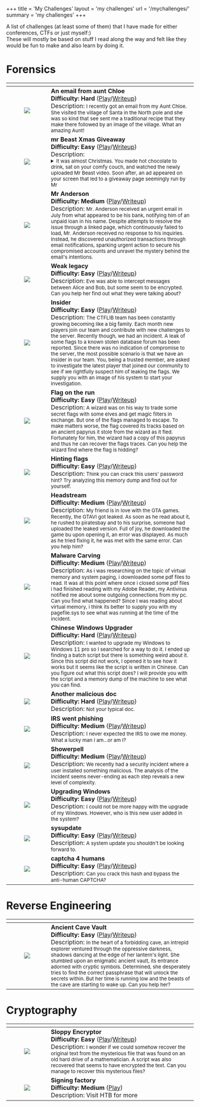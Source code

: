 +++
title = 'My Challenges'
layout = 'my challenges'
url = '/mychallenges/'
summary = 'my challenges'
+++

A list of challenges (at least some of them) that I have made for either conferences, CTFs or just myself:)  
These will mostly be based on stuff I read along the way and felt like they would be fun to make and also learn by doing it.  

# Forensics 
<table>
    <thead>
        <tr>
            <th></th>
            <th></th>
        </tr>
    </thead>
    <tbody>
        <tr>
            <td>
                <figure class="align-center ">
                    <img loading="lazy" src="/posts/myctfs/ntuahack1.png" /> 
                </figure>
            </td>
            <td>
                <strong>An email from aunt Chloe<br>Difficulty: Hard</strong> (<a href="https://github.com/connar/myctfs/blob/main/ntuahack/AuntChloe.rar">Play</a>/<a href="https://connar.github.io/ctfwriteups/anemailfromauntchloe/">Writeup</a>) <br> Description: <small>I recently got an email from my Aunt Chloe. She visited the village of Santa in the North pole and she was so kind that see sent me a traditional recipe that they make there followed by an image of the village. What an amazing Aunt!</small>
            </td> 
        </tr>
        <tr>
            <td>
                <figure class="align-center ">
                    <img loading="lazy" src="/posts/myctfs/ntuahack1.png" /> 
                </figure>
            </td>
            <td>
                <strong>mr Beast Xmas Giveaway<br>Difficulty: Easy</strong> (<a href="https://github.com/connar/myctfs/blob/main/ntuahack/xmas_incident.zip">Play</a>/<a href="https://connar.github.io/ctfwriteups/xmasgiveaway/">Writeup</a>) <br>
                Description: 
                <small>
                    <details>
                        <summary>
                            It was almost Christmas. You made hot chocolate to drink, sat on your comfy couch, and watched the newly uploaded Mr Beast video. Soon after, an ad appeared on your screen that led to a giveaway page seemingly run by Mr
                        </summary> Beast, offering a huge Christmas prize for a few lucky winners. Filled with excitement after the video, you subscribed to the giveaway page and waited. And waited. Christmas went by, but nothing happened. Shortly afterward, you discovered an article about a phishing website, the same one you subscribed to. Confused as you read through the article, you decided to investigate the website yourself and captured its traffic. What can you find?
                    </details>
             </small>
            </td> 
        </tr>
        <tr>
            <td>
                <figure class="align-center ">
                    <img loading="lazy" src="/posts/myctfs/ecscgr2024.png" /> 
                </figure>
            </td>
            <td>
                <strong>Mr Anderson<br>Difficulty: Medium</strong> (<a href="https://github.com/connar/myctfs/blob/main/ecsc_gr_2024/networkTraffic.zip">Play</a>/<a href="https://connar.github.io/ctfwriteups/mranderson/">Writeup</a>) <br> Description: <small>Mr. Anderson received an urgent email in July from what appeared to be his bank, notifying him of an unpaid loan in his name. Despite attempts to resolve the issue through a linked page, which continuously failed to load, Mr. Anderson received no response to his inquiries. Instead, he discovered unauthorized transactions through email notifications, sparking urgent action to secure his compromised accounts and unravel the mystery behind the email's intentions.</small>
            </td> 
        </tr>
        <tr>
            <td>
                <figure class="align-center ">
                    <img loading="lazy" src="/posts/myctfs/ctflib.png" /> 
                </figure>
            </td>
            <td>
                <strong>Weak legacy<br>Difficulty: Easy</strong> (<a href="https://github.com/connar/myctfs/blob/main/ctflib/EeriePresence.pcap">Play</a>/<a href="https://connar.github.io/ctfwriteups/weaklegacy/">Writeup</a>) <br> Description: <small>Eve was able to intercept messages between Alice and Bob, but some seem to be encrypted. Can you help her find out what they were talking about?</small>
            </td> 
        </tr>
        <tr>
            <td>
                <figure class="align-center ">
                    <img loading="lazy" src="/posts/myctfs/ctflib.png" /> 
                </figure>
            </td>
            <td>
                <strong>Insider<br>Difficulty: Easy</strong> (<a href="https://drive.google.com/file/d/1hAAdlGx_LAT9MSFeQDOgU-fOErl3W2Ua/view?usp=share_link">Play</a>/<a href="https://connar.github.io/ctfwriteups/insider/">Writeup</a>) <br> Description: <small>The CTFLIB team has been constantly growing becoming like a big family. Each month new players join our team and contribute with new challenges to the server. Recently though, we had an incident. A leak of some flags to a known stolen database forum has been reported. Since there was no indication of compromise to the server, the most possible scenario is that we have an insider in our team. You, being a trusted member, are asked to investigate the latest player that joined our community to see if we rightfully suspect him of leaking the flags. We supply you with an image of his system to start your investigation.</small>
            </td> 
        </tr>
        <tr>
            <td>
                <figure class="align-center ">
                    <img loading="lazy" src="/posts/myctfs/ctflib.png" /> 
                </figure>
            </td>
            <td>
                <strong>Flag on the run<br>Difficulty: Easy</strong> (<a href="https://github.com/connar/myctfs/blob/main/ctflib/Traffic.zip">Play</a>/<a href="https://connar.github.io/ctfwriteups/flagontherun/">Writeup</a>) <br> Description: <small>A wizard was on his way to trade some secret flags with some elves and get magic filters in exchange. But one of the flags managed to escape. To make matters worse, the flag covered its tracks based on an ancient papyrus it stole from the wizard as it fled. Fortunately for him, the wizard had a copy of this papyrus and thus he can recover the flags traces. Can you help the wizard find where the flag is hidding?</small>
            </td> 
        </tr>
        <tr>
            <td>
                <figure class="align-center ">
                    <img loading="lazy" src="/posts/myctfs/ctflib.png" /> 
                </figure>
            </td>
            <td>
                <strong>Hinting flags<br>Difficulty: Easy</strong> (<a href="https://drive.google.com/file/d/1uAquuZboHTSFGVwsAxTyU_-Wk2S91sCL/view?usp=drive_link">Play</a>/<a href="https://connar.github.io/ctfwriteups/hintingflags/">Writeup</a>) <br> Description: <small>Think you can crack this users' password hint? Try analyzing this memory dump and find out for yourself.</small>
            </td> 
        </tr>
        <tr>
            <td>
                <figure class="align-center ">
                    <img loading="lazy" src="/posts/myctfs/ctflib.png" /> 
                </figure>
            </td>
            <td>
                <strong>Headstream<br>Difficulty: Medium</strong> (<a href="https://github.com/connar/myctfs/blob/main/ctflib/Game.rar">Play</a>/<a href="https://connar.github.io/ctfwriteups/headstream/">Writeup</a>) <br> Description: <small>My friend is in love with the GTA games. Recently, the GTAVI got leaked. As soon as he read about it, he rushed to piratesbay and to his surprise, someone had uploaded the leaked version. Full of joy, he downloaded the game bu upon opening it, an error was displayed. As much as he tried fixing it, he was met with the same error. Can you help him?</small>
            </td> 
        </tr>
        <tr>
            <td>
                <figure class="align-center ">
                    <img loading="lazy" src="/posts/myctfs/ctflib.png" /> 
                </figure>
            </td>
            <td>
                <strong>Malware Carving<br>Difficulty: Medium</strong> (<a href="https://drive.google.com/file/d/1Cj9gb3F_ijnlWo1hhZXrLJz2BC2gKk9d/view?usp=drive_link">Play</a>/<a href="https://connar.github.io/ctfwriteups/malwarecarving/">Writeup</a>) <br> Description: <small>As i was researching on the topic of virtual memory and system paging, i downloaded some pdf files to read. It was at this point where once i closed some pdf files i had finished reading with my Adobe Reader, my Antivirus notified me about some outgoing connections from my pc. Can you find what happened? Since I was reading about virtual memory, i think its better to supply you with my pagefile.sys to see what was running at the time of the incident.</small>
            </td> 
        </tr>
        <tr>
            <td>
                <figure class="align-center ">
                    <img loading="lazy" src="/posts/myctfs/ctflib.png" /> 
                </figure>
            </td>
            <td>
                <strong>Chinese Windows Upgrader<br>Difficulty: Hard</strong> (<a href="https://drive.google.com/file/d/1KZh1qeoJa0LHcP0STgoTRSqRHhuFgSeq/view?usp=drive_link">Play</a>/<a href="https://connar.github.io/ctfwriteups/chinesewindowsupgrader/">Writeup</a>) <br> Description: <small>I wanted to upgrade my Windows to Windows 11 pro so I searched for a way to do it. I ended up finding a batch script but there is something weird about it. Since this script did not work, I opened it to see how it works but it seems like the script is written in Chinese. Can you figure out what this script does? I will provide you with the script and a memory dump of the machine to see what you can find.</small>
            </td> 
        </tr>
        <tr>
            <td>
                <figure class="align-center ">
                    <img loading="lazy" src="/posts/myctfs/ctflib.png" /> 
                </figure>
            </td>
            <td>
                <strong>Another malicious doc<br>Difficulty: Hard</strong> (<a href="https://github.com/connar/myctfs/blob/main/ctflib/important.zip">Play</a>/<a href="https://connar.github.io/ctfwriteups/anothermaliciousdoc/">Writeup</a>) <br> Description: <small>Not your typical doc.</small>
            </td> 
        </tr>
        <tr>
            <td>
                <figure class="align-center ">
                    <img loading="lazy" src="/posts/myctfs/ctflib.png" /> 
                </figure>
            </td>
            <td>
                <strong>IRS went phishing<br>Difficulty: Medium</strong> (<a href="https://github.com/connar/myctfs/blob/main/ctflib/irs_notice.pst">Play</a>/<a href="https://connar.github.io/ctfwriteups/irswentphishing/">Writeup</a>) <br> Description: <small>I never expected the IRS to owe me money. What a lucky man I am...or am I?</small>
            </td> 
        </tr>
        <tr>
            <td>
                <figure class="align-center ">
                    <img loading="lazy" src="/posts/myctfs/panellinios-mathitikos-diagwnismos-kybernoasfaleias-dmdk-logo.png" /> 
                </figure>
            </td>
            <td>
                <strong>Showerpell<br>Difficulty: Medium</strong> (<a href="https://github.com/connar/myctfs/blob/main/pmdk/forensics-showerpell.zip">Play</a>/<a href="https://connar.github.io/ctfwriteups/showerpell/">Writeup</a>) <br> Description: <small>We recently had a security incident where a user installed something malicious. The analysis of the incident seems never-ending as each step reveals a new level of complexity.</small>
            </td> 
        </tr>
        <tr>
            <td>
                <figure class="align-center ">
                    <img loading="lazy" src="/posts/myctfs/panellinios-mathitikos-diagwnismos-kybernoasfaleias-dmdk-logo.png" /> 
                </figure>
            </td>
            <td>
                <strong>Upgrading Windows<br>Difficulty: Easy</strong> (<a href="https://github.com/connar/myctfs/blob/main/pmdk/forensics-upgrading-windows.zip">Play</a>/<a href="https://connar.github.io/ctfwriteups/upgradingwindows/">Writeup</a>) <br> Description: <small>I could not be more happy with the upgrade of my Windows. However, who is this new user added in the system?</small>
            </td> 
        </tr>
        <tr>
            <td>
                <figure class="align-center ">
                    <img loading="lazy" src="/posts/myctfs/hacknlearn.png" /> 
                </figure>
            </td>
            <td>
                <strong>sysupdate<br>Difficulty: Easy</strong> (<a href="https://github.com/connar/myctfs/blob/main/hacknlearn/sysupdate.zip">Play</a>/<a href="https://connar.github.io/ctfwriteups/sysupdate/">Writeup</a>) <br> Description: <small>A system update you shouldn't be looking forward to.</small>
            </td> 
        </tr>
        <tr>
            <td>
                <figure class="align-center ">
                    <img loading="lazy" src="/posts/myctfs/ctflib.png" /> 
                </figure>
            </td>
            <td>
                <strong>captcha 4 humans<br>Difficulty: Easy</strong> (<a href="https://github.com/connar/myctfs/blob/main/ctflib/captcha.py">Play</a>/<a href="https://connar.github.io/ctfwriteups/captcha4humans/">Writeup</a>) <br> Description: <small>Can you crack this hash and bypass the anti-human CAPTCHA?</small>
            </td> 
        </tr>
    </tbody>
</table>

# Reverse Engineering
<table>
    <thead>
        <tr>
            <th></th>
            <th></th>
        </tr>
    </thead>
    <tbody>
        <tr>
            <td>
                <figure class="align-center ">
                    <img loading="lazy" src="/posts/myctfs/panellinios-mathitikos-diagwnismos-kybernoasfaleias-dmdk-logo.png" />
                </figure>
            </td>
            <td>
                <strong>Ancient Cave Vault<br>Difficulty: Easy</strong> (<a href="https://github.com/connar/myctfs/blob/main/pmdk/AncientCaveVault.zip">Play</a>/<a href="https://connar.github.io/ctfwriteups/ancientcavevault/">Writeup</a>) <br> Description: <small>In the heart of a forbidding cave, an intrepid explorer ventured through the oppressive darkness, shadows dancing at the edge of her lantern's light. She stumbled upon an enigmatic ancient vault, its entrance adorned with cryptic symbols. Determined, she desperately tries to find the correct passphrase that will unlock the secrets within. But her time is running low and the beasts of the cave are starting to wake up. Can you help her?</small>
            </td>
        </tr>
    </tbody>
</table> 

# Cryptography
<table>
    <thead>
        <tr>
            <th></th>
            <th></th>
        </tr>
    </thead>
    <tbody>
        <tr>
            <td>
                <figure class="align-center ">
                    <img loading="lazy" src="/posts/myctfs/panellinios-mathitikos-diagwnismos-kybernoasfaleias-dmdk-logo.png" />
                </figure>
            </td>
            <td>
                <strong>Sloppy Encryptor<br>Difficulty: Easy</strong> (<a href="https://github.com/connar/myctfs/blob/main/pmdk/sloppyEncryptor.zip">Play</a>/<a href="https://connar.github.io/ctfwriteups/sloppyencryptor/">Writeup</a>) <br> Description: <small>I wonder if we could somehow recover the original text from the mysterious file that was found on an old hard drive of a mathematician. A script was also recovered that seems to have encrypted the text. Can you manage to recover this mysterious files?</small>
            </td>
        </tr>
        <tr>
            <td>
                <figure class="align-center ">
                    <img loading="lazy" src="/posts/myctfs/htb.png" />
                </figure>
            </td>
            <td>
                <strong>Signing factory<br>Difficulty: Medium</strong> (<a href="https://app.hackthebox.com/challenges/Signing%2520Factory">Play</a>) <br> Description: Visit HTB for more<small></small>
            </td>
        </tr>
    </tbody>
</table> 